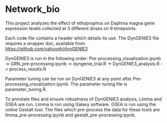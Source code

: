 # Network_bio

This project analyzes the effect of ethoprophos on Daphnia magna gene expression levels collected at 3 different doses on 9 timepoints.

Each code file contains a header which details its use.
The DynGENIE3 file requires a wrapper doc, available from https://github.com/vahuynh/dynGENIE3

DynGENIE3 is run in the following order:
Pre-processing_visualization.ipynb -> GRN_pre-processing.ipynb -> dyngenie_trial.R -> DynGENIE3_analysis.R -> process_results.R

Parameter tuning can be run on DynGENIE3 at any point after Pre-processing_visualization.ipynb. The parameter tuning file is parameter_tuning.R.

To annotate files and ensure robustness of DynGENIE3 analysis, Limma and GSEA are run. Limma is run using Galaxy software. GSEA is run using the online Gestalt tool. The files which pre-process the data for these tools are limma_pre-processing.ipynb and gestalt_pre-processing.ipynb.
